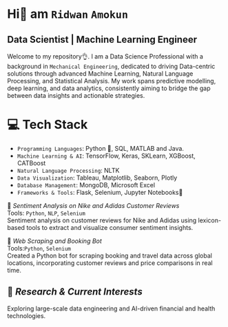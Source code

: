 # Hi👋 am `Ridwan` `Amokun`
## Data Scientist | Machine Learning Engineer 

Welcome to my repository👌. I am a Data Science Professional with a background in `Mechanical Engineering`, dedicated to driving Data-centric solutions through advanced Machine Learning, Natural Language Processing, and Statistical Analysis. My work spans predictive modelling, deep learning, and data analytics, consistently aiming to bridge the gap between data insights and actionable strategies.

# 💻 Tech Stack
- `Programming Languages`: Python 🐍, SQL, MATLAB and Java.<br>
- `Machine Learning & AI`: TensorFlow, Keras, SKLearn, XGBoost, CATBoost<br>
- `Natural Language Processing`: NLTK<br>
- `Data Visualization`: Tableau, Matplotlib, Seaborn, Plotly<br>
- `Database Management`: MongoDB, Microsoft Excel<br>
- `Frameworks & Tools`: Flask, Selenium, Jupyter Notebooks📒

📂 *Sentiment Analysis on Nike and Adidas Customer Reviews*<br>
Tools: `Python`, `NLP`, `Selenium`<br>
Sentiment analysis on customer reviews for Nike and Adidas  using lexicon-based tools to extract and visualize consumer sentiment insights.

📂 *Web Scraping and Booking Bot*<br>
Tools:`Python`, `Selenium`<br>
Created a Python bot for scraping booking and travel data across global locations, incorporating customer reviews and price comparisons in real time.

## 📌 *Research & Current Interests*<br>
Exploring large-scale data engineering and AI-driven financial and health technologies.
